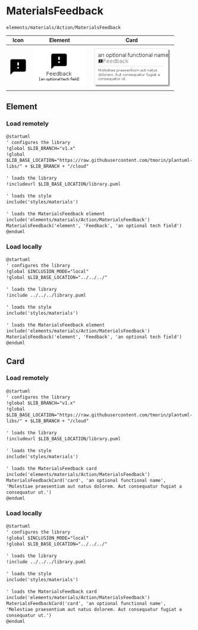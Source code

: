# MaterialsFeedback
```text
elements/materials/Action/MaterialsFeedback
```
| Icon | Element | Card |
| :-: | :-: | --- |
| ![MaterialsFeedback icon](../../../icons/materials/Action/MaterialsFeedback.png) | ![MaterialsFeedback element](MaterialsFeedback.element.png) | ![MaterialsFeedback card](MaterialsFeedback.card.png) |
## Element
### Load remotely
```plantuml
@startuml
' configures the library
!global $LIB_BRANCH="v1.x"
!global $LIB_BASE_LOCATION="https://raw.githubusercontent.com/tmorin/plantuml-libs/" + $LIB_BRANCH + "/cloud"

' loads the library
!includeurl $LIB_BASE_LOCATION/library.puml

' loads the style
include('styles/materials')

' loads the MaterialsFeedback element
include('elements/materials/Action/MaterialsFeedback')
MaterialsFeedback('element', 'Feedback', 'an optional tech field')
@enduml
```
### Load locally
```plantuml
@startuml
' configures the library
!global $INCLUSION_MODE="local"
!global $LIB_BASE_LOCATION="../../../"

' loads the library
!include ../../../library.puml

' loads the style
include('styles/materials')

' loads the MaterialsFeedback element
include('elements/materials/Action/MaterialsFeedback')
MaterialsFeedback('element', 'Feedback', 'an optional tech field')
@enduml
```
## Card
### Load remotely
```plantuml
@startuml
' configures the library
!global $LIB_BRANCH="v1.x"
!global $LIB_BASE_LOCATION="https://raw.githubusercontent.com/tmorin/plantuml-libs/" + $LIB_BRANCH + "/cloud"

' loads the library
!includeurl $LIB_BASE_LOCATION/library.puml

' loads the style
include('styles/materials')

' loads the MaterialsFeedback card
include('elements/materials/Action/MaterialsFeedback')
MaterialsFeedbackCard('card', 'an optional functional name', 'Molestiae praesentium aut natus dolorem. Aut consequatur fugiat a consequatur ut.')
@enduml
```
### Load locally
```plantuml
@startuml
' configures the library
!global $INCLUSION_MODE="local"
!global $LIB_BASE_LOCATION="../../../"

' loads the library
!include ../../../library.puml

' loads the style
include('styles/materials')

' loads the MaterialsFeedback card
include('elements/materials/Action/MaterialsFeedback')
MaterialsFeedbackCard('card', 'an optional functional name', 'Molestiae praesentium aut natus dolorem. Aut consequatur fugiat a consequatur ut.')
@enduml
```

